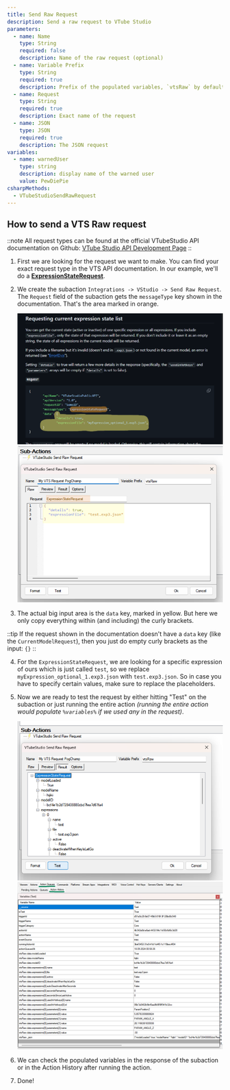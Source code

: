 ```yaml
---
title: Send Raw Request
description: Send a raw request to VTube Studio
parameters:
  - name: Name
    type: String
    required: false
    description: Name of the raw request (optional)
  - name: Variable Prefix
    type: String
    required: true
    description: Prefix of the populated variables, `vtsRaw` by default. For example `vtsRaw.data.modelName`
  - name: Request
    type: String
    required: true
    description: Exact name of the request
  - name: JSON
    type: JSON
    required: true
    description: The JSON request
variables:
  - name: warnedUser
    type: string
    description: display name of the warned user
    value: PewDiePie
csharpMethods:
  - VTubeStudioSendRawRequest
---
```


## How to send a VTS Raw request

::note
All request types can be found at the official VTubeStudio API documentation on Github: [VTube Studio API Development Page](https://github.com/DenchiSoft/VTubeStudio?tab=readme-ov-file#contents)
::

1. First we are looking for the request we want to make. You can find your exact request type in the VTS API documentation. In our example, we'll do a [**ExpressionStateRequest**](https://github.com/DenchiSoft/VTubeStudio?tab=readme-ov-file#requesting-current-expression-state-list).

2. We create the subaction `Integrations -> VStudio -> Send Raw Request`. The `Request` field of the subaction gets the `messageType` key shown in the documentation. That's the area marked in orange. 

    ![VTS Raw Example Request](assets/vts-raw-example-3-docs.png) 
    ![VTS Raw Example Request](assets/vts-raw-example-3.png)

3. The actual big input area is the `data` key, marked in yellow. But here we only copy everything within (and including) the curly brackets.

::tip
If the request shown in the documentation doesn't have a `data` key (like the `CurrentModelRequest`), then you just do empty curly brackets as the input: `{}`
::

4. For the `ExpressionStateRequest`, we are looking for a specific expression of ours which is just called `test`, so we replace `myExpression_optional_1.exp3.json` with `test.exp3.json`. So in case you have to specify certain values, make sure to replace the placeholders.

5. Now we are ready to test the request by either hitting "Test" on the subaction or just running the entire action *(running the entire action would populate `%variables%` if we used any in the request)*.

   ![VTS Raw Example Request](assets/vts-raw-example-4.png)
   ![VTS Raw Example Request](assets/vts-raw-example-5.png)

6. We can check the populated variables in the response of the subaction or in the Action History after running the action.

7. Done!
